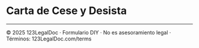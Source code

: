 # Carta de Cese y Desista

---
© 2025 123LegalDoc · Formulario DIY · No es asesoramiento legal · Términos: 123LegalDoc.com/terms
